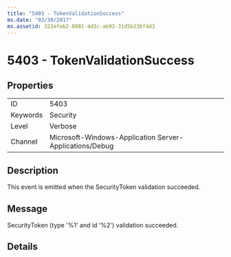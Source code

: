 ```yaml
---
title: "5403 - TokenValidationSuccess"
ms.date: "03/30/2017"
ms.assetid: 322efeb2-8081-4d3c-ab92-31d5b236f4d3
---
```

# 5403 - TokenValidationSuccess
## Properties  


|||  
|-|-|  
|ID|5403|  
|Keywords|Security|  
|Level|Verbose|  
|Channel|Microsoft-Windows-Application Server-Applications/Debug|  

## Description  
 This event is emitted when the SecurityToken validation succeeded.  

## Message  
 SecurityToken (type '%1' and id '%2') validation succeeded.  

## Details
